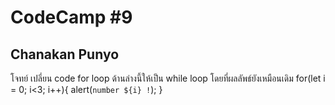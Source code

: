 # CodeCamp #9
## Chanakan Punyo 
โจทย์
เปลี่ยน code for loop ด้านล่างนี้ให้เป็น while loop โดยที่ผลลัพธ์ยังเหมือนเดิม
for(let i = 0; i<3; i++){
    alert(`number ${i} !`);
}
